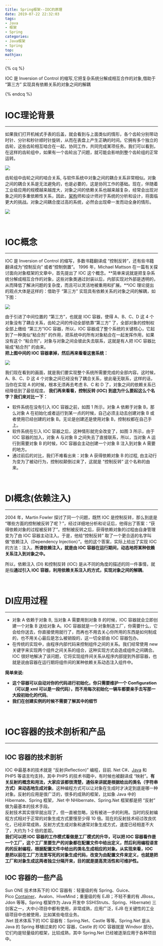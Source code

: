 ```yaml
---
title: Spring框架--IOC的原理
date: 2019-07-22 22:32:03
tags:
- Java
- 框架
- Spring
categories:
- Java框架
- Spring
top:
mathjax:
---
```




{% cq %}

IOC 是 Inversion of Control 的缩写,它把复杂系统分解成相互合作的对象,借助于 “第三方” 实现具有依赖关系的对象之间的解耦

{% endcq %}

<!-- more -->

# IOC理论背景

---

如果我们打开机械式手表的后盖，就会看到与上面类似的情形，各个齿轮分别带动时针、分针和秒针顺时针旋转，从而在表盘上产生正确的时间。它拥有多个独立的齿轮，这些齿轮相互啮合在一起，协同工作，共同完成某项任务。我们可以看到，在这样的齿轮组中，如果有一个齿轮出了问题，就可能会影响到整个齿轮组的正常运转。

![](https://i.loli.net/2019/07/22/5d35ca6e5183d73769.jpg)

齿轮组中齿轮之间的啮合关系, 与软件系统中对象之间的耦合关系非常相似。对象之间的耦合关系是无法避免的，也是必要的，这是协同工作的基础。现在，伴随着工业级应用的规模越来越庞大，对象之间的依赖关系也越来越复杂，经常会出现对象之间的多重依赖性关系，因此，[架构](http://lib.csdn.net/base/16)师和设计师对于系统的分析和设计，将面临更大的挑战。对象之间耦合度过高的系统，必然会出现牵一发而动全身的情形。

![](https://i.loli.net/2019/07/22/5d35cba8344bc89477.jpg)

<br>

# IOC概念

---

IOC 是 Inversion of Control 的缩写，多数书籍翻译成 “控制反转”，还有些书籍翻译成为“控制反向” 或者“控制倒置”。
1996 年，Michael Mattson 在一篇有关探讨面向对象框架的文章中，首先提出了 IOC 这个概念。**简单来说就是把复杂系统分解成相互合作的对象，这些对象类通过封装以后，内部实现对外部是透明的，从而降低了解决问题的复杂度，而且可以灵活地被重用和扩展。**IOC 理论提出的观点大体是这样的：借助于 “第三方” 实现具有依赖关系的对象之间的解耦，如下图：

![](https://i.loli.net/2019/07/22/5d35cc29d3e1b81890.jpg)

由于引进了中间位置的 “第三方”，也就是 IOC 容器，使得 A、B、C、D 这 4 个对象没有了耦合关系，齿轮之间的传动全部依靠“第三方” 了，全部对象的控制权全部上缴给 “第三方”IOC 容器，所以，IOC 容器成了整个系统的关键核心，它起到了一种类似“粘合剂” 的作用，把系统中的所有对象粘合在一起发挥作用，如果没有这个 “粘合剂”，对象与对象之间会彼此失去联系，这就是有人把 IOC 容器比喻成“粘合剂” 的由来。  
**把上图中间的 IOC 容器拿掉，然后再来看看这套系统：**

![](https://i.loli.net/2019/07/22/5d35cd6483e0f97438.jpg)

我们现在看到的画面，就是我们要实现整个系统所需要完成的全部内容。这时候，A、B、C、D 这 4 个对象之间已经没有了耦合关系，彼此毫无联系，这样的话，当你在实现 A 的时候，根本无须再去考虑 B、C 和 D 了，对象之间的依赖关系已经降低到了最低程度。
**我们再来看看，控制反转 (IOC) 到底为什么要起这么个名字？我们来对比一下：**

- 软件系统在没有引入 IOC 容器之前，如图 1 所示，对象 A 依赖于对象 B，那么对象 A 在初始化或者运行到某一点的时候，自己必须主动去创建对象 B 或者使用已经创建的对象 B。无论是创建还是使用对象 B，控制权都在自己手上。
- 软件系统在引入 IOC 容器之后，这种情形就完全改变了，如图 3 所示，由于 IOC 容器的加入，对象 A 与对象 B 之间失去了直接联系，所以，当对象 A 运行到需要对象 B 的时候，IOC 容器会主动创建一个对象 B 注入到对象 A 需要的地方。
- 通过前后的对比，我们不难看出来：对象 A 获得依赖对象 B 的过程, 由主动行为变为了被动行为，控制权颠倒过来了，这就是 “控制反转” 这个名称的由来。

<br>

# DI概念(依赖注入)

---

2004 年，Martin Fowler 探讨了同一个问题，既然 IOC 是控制反转，那么到底是 “哪些方面的控制被反转了呢？”，经过详细地分析和论证后，他得出了答案：“获得依赖对象的过程被反转了”。控制被反转之后，获得依赖对象的过程由自身管理变为了由 IOC 容器主动注入。于是，他给“控制反转” 取了一个更合适的名字叫做“依赖注入（Dependency Injection）”。他的这个答案，实际上给出了实现 IOC 的方法：注入。**所谓依赖注入，就是由 IOC 容器在运行期间，动态地将某种依赖关系注入到对象之中。**

所以，依赖注入 (DI) 和控制反转 (IOC) 是从不同的角度的描述的同一件事情，就是指**通过引入 IOC 容器，利用依赖关系注入的方式，实现对象之间的解耦**。  

<br>

# DI应用过程

---

 

- 对象 A 依赖于对象 B, 当对象 A 需要用到对象 B 的时候，IOC 容器就会立即创建一个对象 B 送给对象 A。IOC 容器就是一个对象制造工厂，你需要什么，它会给你送去，你直接使用就行了，而再也不用去关心你所用的东西是如何制成的，也不用关心最后是怎么被销毁的，这一切全部由 IOC 容器包办。  
- 在传统的实现中，由程序内部代码来控制组件之间的关系。我们经常使用 new 关键字来实现两个组件之间关系的组合，这种实现方式会造成组件之间耦合。IOC 很好地解决了该问题，它将实现组件间关系从程序内部提到外部容器，也就是说由容器在运行期将组件间的某种依赖关系动态注入组件中。



**简单来说:**

- **这个容器可以自动对你的代码进行初始化，你只需要维护一个 Configuration（可以是 xml 可以是一段代码），而不用每次初始化一辆车都要亲手去写那一大段初始化的代码**。
- **我们在创建实例的时候不需要了解其中的细节**


<br>

# IOC容器的技术剖析和产品

---

## IOC 容器的技术剖析   
IOC 中最基本的技术就是 “反射(Reflection)” 编程，目前. Net C#、[Java](http://lib.csdn.net/base/17 "Java EE知识库") 和 PHP5 等语言均支持，其中 PHP5 的技术书籍中，有时候也被翻译成 “映射”。**有关反射的概念和用法，大家应该都很清楚，通俗来讲就是根据给出的类名（字符串方式）来动态地生成对象**。这种编程方式可以让对象在生成时才决定到底是哪一种对象。反射的应用是很广泛的，很多的成熟的框架，比如象 Java 中的 Hibernate、Spring 框架，.Net 中 NHibernate、Spring.Net 框架都是把 “反射” 做为最基本的技术手段。  
反射技术其实很早就出现了，但一直被忽略，没有被进一步的利用。当时的反射编程方式相对于正常的对象生成方式要慢至少得 10 倍。现在的反射技术经过改良优化，已经非常成熟，反射方式生成对象和通常对象生成方式，速度已经相差不大了，大约为 1-2 倍的差距。  
**我们可以把 IOC 容器的工作模式看做是工厂模式的升华，可以把 IOC 容器看作是一个工厂，这个工厂里要生产的对象都在配置文件中给出定义，然后利用编程语言的的反射编程，根据配置文件中给出的类名生成相应的对象。从实现来看，IOC 是把以前在工厂方法里写死的对象生成代码，改变为由配置文件来定义，也就是把工厂和对象生成这两者独立分隔开来，目的就是提高灵活性和可维护性。**

## IOC 容器的一些产品
Sun ONE 技术体系下的 IOC 容器有：轻量级的有 Spring、Guice、Pico [Container](http://lib.csdn.net/base/4 "Docker知识库")、Avalon、HiveMind；重量级的有 EJB；不轻不重的有 JBoss，Jdon 等等。Spring 框架作为 Java 开发中 SSH(Struts、Spring、Hibernate) 三剑客之一，大中小项目中都有使用，非常成熟，应用广泛，EJB 在关键性的工业级项目中也被使用，比如某些电信业务。  
.Net 技术体系下的 IOC 容器有：Spring.Net、Castle 等等。Spring.Net 是从 Java 的 Spring 移植过来的 IOC 容器，Castle 的 IOC 容器就是 Windsor 部分。它们均是轻量级的框架，比较成熟，其中 Spring.Net 已经被逐渐应用于各种项目中。